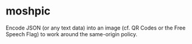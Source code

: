 # moshpic
Encode JSON (or any text data) into an image (cf. QR Codes or the Free Speech Flag) to work around the same-origin policy.
